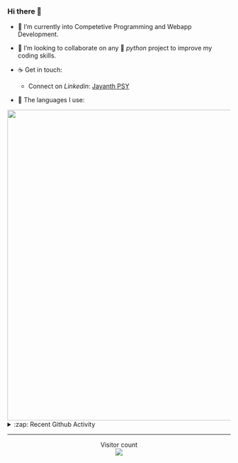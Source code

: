 ### Hi there 👋

- 🌱 I’m currently into Competetive Programming and Webapp Development.

- 👯 I’m looking to collaborate on any :snake: *python* project to improve my coding skills.

- ☕ Get in touch:
  +  Connect on *Linkedin*: [Jayanth PSY](https://www.linkedin.com/in/jayanth-p-b3924812a/)

<!--- ⚡ Fun fact: *Python* is older than *C++* and *Java*. -->

- :memo: The languages I use: 

<img src="https://wakatime.com/share/@j_tesla/149011e6-9106-4535-a236-8e4e71b9551e.png" width="700"/>
<details>
  <summary>:zap: Recent Github Activity</summary>
  
<!--START_SECTION:activity-->
1. 🎉 Merged PR [#2](https://github.com/j-tesla/phonebook-backend/pull/2) in [j-tesla/phonebook-backend](https://github.com/j-tesla/phonebook-backend)
2. 🎉 Merged PR [#1](https://github.com/j-tesla/phonebook-backend/pull/1) in [j-tesla/phonebook-backend](https://github.com/j-tesla/phonebook-backend)
3. 💪 Opened PR [#437](https://github.com/PatrickJS/awesome-angular/pull/437) in [PatrickJS/awesome-angular](https://github.com/PatrickJS/awesome-angular)
4. ❌ Closed PR [#54](https://github.com/j-tesla/space-shooter/pull/54) in [j-tesla/space-shooter](https://github.com/j-tesla/space-shooter)
5. 🎉 Merged PR [#60](https://github.com/j-tesla/space-shooter/pull/60) in [j-tesla/space-shooter](https://github.com/j-tesla/space-shooter)
<!--END_SECTION:activity-->

</details>

-----

<p align="center"> 
  Visitor count<br>
  <img src="https://profile-counter.glitch.me/j-tesla/count.svg" />
</p>












<!--
**j-tesla/j-tesla** is a ✨ _special_ ✨ repository because its `README.md` (this file) appears on your GitHub profile.

Here are some ideas to get you started:

- 🔭 I’m currently working on ...
- 🌱 I’m currently learning ...
- 👯 I’m looking to collaborate on ...
- 🤔 I’m looking for help with ...
- 💬 Ask me about ...
- 📫 How to reach me: ...
- 😄 Pronouns: ...
- ⚡ Fun fact: ...
-->


